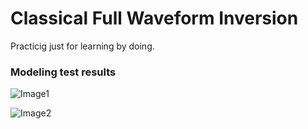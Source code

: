 # Classical Full Waveform Inversion

Practicig just for learning by doing.

### Modeling test results

![Image1](https://github.com/user-attachments/assets/868bb838-16dc-42bb-861d-7e050a3eea72)

![Image2](https://github.com/user-attachments/assets/6327f50b-476d-4a52-b721-65c300e18c4e)

